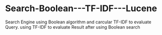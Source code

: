 # Search-Boolean---TF-IDF---Lucene
Search Engine using Boolean algorithm and carcular TF-IDF to evaluate Query. 
using TF-IDF to evaluate Result after using Boolean search
